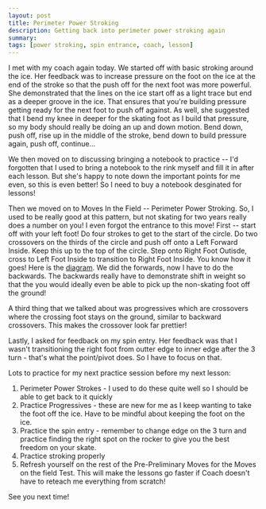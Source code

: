 ```yaml
---
layout: post
title: Perimeter Power Stroking 
description: Getting back into perimeter power stroking again
summary:
tags: [power stroking, spin entrance, coach, lesson]
---
```


I met with my coach again today. We started off with basic stroking around the ice. Her feedback was to increase pressure on the foot on the ice at the end of the stroke so that the push off for the next foot was more powerful. She demonstrated that the lines on the ice start off as a light trace but end as a deeper groove in the ice. That ensures that you're building pressure getting ready for the next foot to push off against. As well, she suggested that I bend my knee in deeper for the skating foot as I build that pressure, so my body should really be doing an up and down motion. Bend down, push off, rise up in the middle of the stroke, bend down to build pressure again, push off, continue...

We then moved on to discussing bringing a notebook to practice -- I'd forgotten that I used to bring a notebook to the rink myself and fill it in after each lesson. But she's happy to note down the important points for me even, so this is even better! So I need to buy a notebook desginated for lessons!

Then we moved on to Moves In the Field -- Perimeter Power Stroking. So, I used to be really good at this pattern, but not skating for two years really does a number on you! I  even forgot the entrance to this move! First -- start off with your left foot! Do four strokes to get to the start of the circle. Do two crossovers on the thirds of the circle and push off onto a Left Forward Inside. Keep this up to the top of the circle. Step onto Right Foot Outisde, cross to Left Foot Inside to transition to Right Foot Inside. You know how it goes! Here is the [diagram](http://iceskatingresources.org/PreJuvF&BpowerStroking.pdf). We did the forwards, now I  have to do the backwards. The backwards really have to demonstrate shift in weight so that the you would ideally even be able to pick up the non-skating foot off the ground!

A third thing that we talked about was progressives which are crossovers where the crossing foot stays on the ground, similar to backward crossovers. This makes the crossover look far prettier!

Lastly, I asked for feedback on my spin entry. Her feedback was that I wasn't transitioning the right foot from outter edge to inner edge after the 3 turn - that's what the point/pivot does. So I have to focus on that.

Lots to practice for my next practice session before my next lesson:
1) Perimeter Power Strokes - I used to do these quite well so I should be able to get back to it quickly
2) Practice Progressives - these are new for me as I keep wanting to take the foot off the ice. Have to be mindful about keeping the foot on the ice.
3) Practice the spin entry - remember to change edge on the 3 turn and practice finding the right spot on the rocker to give you the best freedom on your skate.
4) Practice stroking properly
5) Refresh yourself on the rest of the Pre-Preliminary Moves for the Moves on the field Test. This will make the lessons go faster if Coach doesn't have to reteach me everything from scratch!

See you next time!
